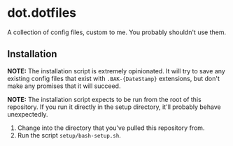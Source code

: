 # dot.dotfiles

A collection of config files, custom to me. You probably shouldn't use them. 

## Installation

**NOTE:** The installation script is extremely opinionated. It will try to save any existing config files that exist with `.BAK-{DateStamp}` extensions, but don't make any promises that it will succeed.

**NOTE:** The installation script expects to be run from the root of this repository. If you run it directly in the setup directory, it'll probably behave unexpectedly.

1. Change into the directory that you've pulled this repository from.
2. Run the script `setup/bash-setup.sh`. 

